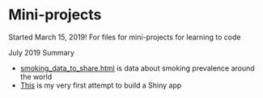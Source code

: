 # Mini-projects

Started March 15, 2019!
For files for mini-projects for learning to code

July 2019 Summary
+ [smoking_data_to_share.html](https://maraalexeev.github.io/Mini-projects/smoking/smoking_data_to_share.html) is data about smoking prevalence around the world
+ [This](https://t.co/9RWQ2CQCde?amp=1) is my very first attempt to build a Shiny app
